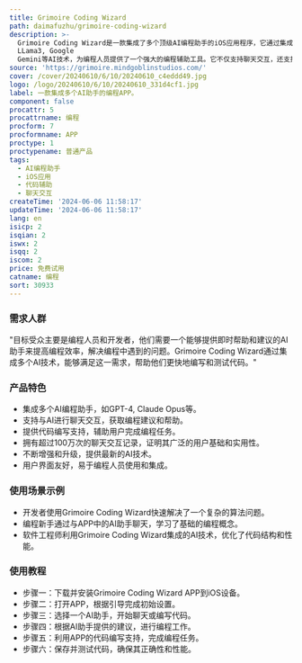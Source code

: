 ```yaml
---
title: Grimoire Coding Wizard
path: daimafuzhu/grimoire-coding-wizard
description: >-
  Grimoire Coding Wizard是一款集成了多个顶级AI编程助手的iOS应用程序，它通过集成GPT-4, Claude Opus, Meta
  LLama3, Google
  Gemini等AI技术，为编程人员提供了一个强大的编程辅助工具。它不仅支持聊天交互，还支持代码编写，使得编程工作更加高效和智能。
source: 'https://grimoire.mindgoblinstudios.com/'
cover: /cover/20240610/6/10/20240610_c4eddd49.jpg
logo: /logo/20240610/6/10/20240610_331d4cf1.jpg
label: 一款集成多个AI助手的编程APP。
component: false
procattr: 5
procattrname: 编程
procform: 7
procformname: APP
proctype: 1
proctypename: 普通产品
tags:
  - AI编程助手
  - iOS应用
  - 代码辅助
  - 聊天交互
createTime: '2024-06-06 11:58:17'
updateTime: '2024-06-06 11:58:17'
lang: en
isicp: 2
isqian: 2
iswx: 2
isqq: 2
iscom: 2
price: 免费试用
catname: 编程
sort: 30933
---
```




### 需求人群
"目标受众主要是编程人员和开发者，他们需要一个能够提供即时帮助和建议的AI助手来提高编程效率，解决编程中遇到的问题。Grimoire Coding Wizard通过集成多个AI技术，能够满足这一需求，帮助他们更快地编写和测试代码。"

### 产品特色
* 集成多个AI编程助手，如GPT-4, Claude Opus等。
* 支持与AI进行聊天交互，获取编程建议和帮助。
* 提供代码编写支持，辅助用户完成编程任务。
* 拥有超过100万次的聊天交互记录，证明其广泛的用户基础和实用性。
* 不断增强和升级，提供最新的AI技术。
* 用户界面友好，易于编程人员使用和集成。

### 使用场景示例
* 开发者使用Grimoire Coding Wizard快速解决了一个复杂的算法问题。
* 编程新手通过与APP中的AI助手聊天，学习了基础的编程概念。
* 软件工程师利用Grimoire Coding Wizard集成的AI技术，优化了代码结构和性能。

### 使用教程
* 步骤一：下载并安装Grimoire Coding Wizard APP到iOS设备。
* 步骤二：打开APP，根据引导完成初始设置。
* 步骤三：选择一个AI助手，开始聊天或编写代码。
* 步骤四：根据AI助手提供的建议，进行编程工作。
* 步骤五：利用APP的代码编写支持，完成编程任务。
* 步骤六：保存并测试代码，确保其正确性和性能。

  

